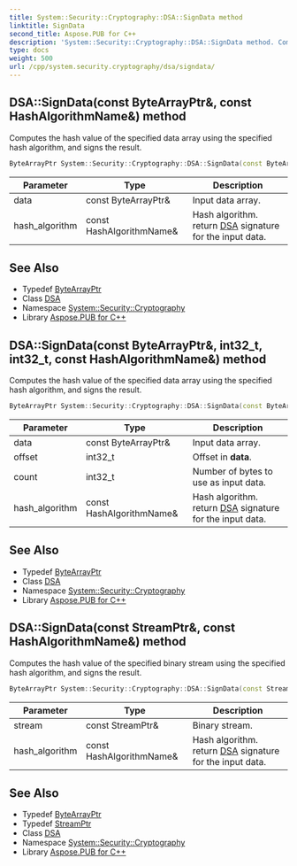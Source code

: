 ```yaml
---
title: System::Security::Cryptography::DSA::SignData method
linktitle: SignData
second_title: Aspose.PUB for C++
description: 'System::Security::Cryptography::DSA::SignData method. Computes the hash value of the specified data array using the specified hash algorithm, and signs the result in C++.'
type: docs
weight: 500
url: /cpp/system.security.cryptography/dsa/signdata/
---
```

## DSA::SignData(const ByteArrayPtr\&, const HashAlgorithmName\&) method


Computes the hash value of the specified data array using the specified hash algorithm, and signs the result.

```cpp
ByteArrayPtr System::Security::Cryptography::DSA::SignData(const ByteArrayPtr &data, const HashAlgorithmName &hash_algorithm)
```


| Parameter | Type | Description |
| --- | --- | --- |
| data | const ByteArrayPtr\& | Input data array. |
| hash_algorithm | const HashAlgorithmName\& | Hash algorithm. return [DSA](../) signature for the input data. |

## See Also

* Typedef [ByteArrayPtr](../../../system/bytearrayptr/)
* Class [DSA](../)
* Namespace [System::Security::Cryptography](../../)
* Library [Aspose.PUB for C++](../../../)
## DSA::SignData(const ByteArrayPtr\&, int32_t, int32_t, const HashAlgorithmName\&) method


Computes the hash value of the specified data array using the specified hash algorithm, and signs the result.

```cpp
ByteArrayPtr System::Security::Cryptography::DSA::SignData(const ByteArrayPtr &data, int32_t offset, int32_t count, const HashAlgorithmName &hash_algorithm)
```


| Parameter | Type | Description |
| --- | --- | --- |
| data | const ByteArrayPtr\& | Input data array. |
| offset | int32_t | Offset in **data**. |
| count | int32_t | Number of bytes to use as input data. |
| hash_algorithm | const HashAlgorithmName\& | Hash algorithm. return [DSA](../) signature for the input data. |

## See Also

* Typedef [ByteArrayPtr](../../../system/bytearrayptr/)
* Class [DSA](../)
* Namespace [System::Security::Cryptography](../../)
* Library [Aspose.PUB for C++](../../../)
## DSA::SignData(const StreamPtr\&, const HashAlgorithmName\&) method


Computes the hash value of the specified binary stream using the specified hash algorithm, and signs the result.

```cpp
ByteArrayPtr System::Security::Cryptography::DSA::SignData(const StreamPtr &stream, const HashAlgorithmName &hash_algorithm)
```


| Parameter | Type | Description |
| --- | --- | --- |
| stream | const StreamPtr\& | Binary stream. |
| hash_algorithm | const HashAlgorithmName\& | Hash algorithm. return [DSA](../) signature for the input data. |

## See Also

* Typedef [ByteArrayPtr](../../../system/bytearrayptr/)
* Typedef [StreamPtr](../../../system/streamptr/)
* Class [DSA](../)
* Namespace [System::Security::Cryptography](../../)
* Library [Aspose.PUB for C++](../../../)
